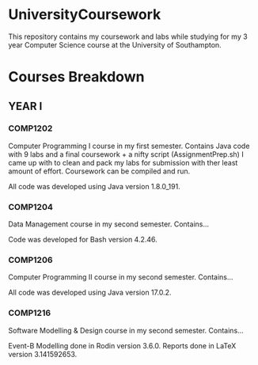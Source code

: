 # UniversityCoursework
This repository contains my coursework and labs while studying for my 3 year Computer Science course at the University of Southampton.

# Courses Breakdown

## YEAR I

### COMP1202
Computer Programming I course in my first semester. Contains Java code with 9 labs and a final coursework + a nifty script (AssignmentPrep.sh) I came up with to clean and pack my labs for submission with ther least amount of effort. Coursework can be compiled and run.

All code was developed using Java version 1.8.0_191.

### COMP1204
Data Management course in my second semester. Contains...

Code was developed for Bash version 4.2.46.

### COMP1206
Computer Programming II course in my second semester. Contains...

All code was developed using Java version 17.0.2.

### COMP1216
Software Modelling & Design course in my second semester. Contains...

Event-B Modelling done in Rodin version 3.6.0. Reports done in LaTeX version 3.141592653.

